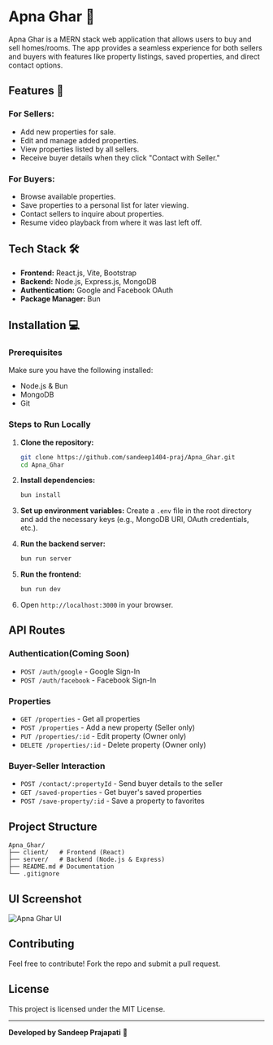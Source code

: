 # Apna Ghar 🏡

Apna Ghar is a MERN stack web application that allows users to buy and sell homes/rooms. The app provides a seamless experience for both sellers and buyers with features like property listings, saved properties, and direct contact options.

## Features 🚀

### For Sellers:
- Add new properties for sale.
- Edit and manage added properties.
- View properties listed by all sellers.
- Receive buyer details when they click "Contact with Seller."

### For Buyers:
- Browse available properties.
- Save properties to a personal list for later viewing.
- Contact sellers to inquire about properties.
- Resume video playback from where it was last left off.

## Tech Stack 🛠️
- **Frontend:** React.js, Vite, Bootstrap
- **Backend:** Node.js, Express.js, MongoDB
- **Authentication:** Google and Facebook OAuth
- **Package Manager:** Bun

## Installation 💻

### Prerequisites
Make sure you have the following installed:
- Node.js & Bun
- MongoDB
- Git

### Steps to Run Locally
1. **Clone the repository:**
   ```sh
   git clone https://github.com/sandeep1404-praj/Apna_Ghar.git
   cd Apna_Ghar
   ```

2. **Install dependencies:**
   ```sh
   bun install
   ```

3. **Set up environment variables:**
   Create a `.env` file in the root directory and add the necessary keys (e.g., MongoDB URI, OAuth credentials, etc.).

4. **Run the backend server:**
   ```sh
   bun run server
   ```

5. **Run the frontend:**
   ```sh
   bun run dev
   ```

6. Open `http://localhost:3000` in your browser.

## API Routes

### Authentication(Coming Soon)
- `POST /auth/google` - Google Sign-In
- `POST /auth/facebook` - Facebook Sign-In

### Properties
- `GET /properties` - Get all properties
- `POST /properties` - Add a new property (Seller only)
- `PUT /properties/:id` - Edit property (Owner only)
- `DELETE /properties/:id` - Delete property (Owner only)

### Buyer-Seller Interaction
- `POST /contact/:propertyId` - Send buyer details to the seller
- `GET /saved-properties` - Get buyer's saved properties
- `POST /save-property/:id` - Save a property to favorites

## Project Structure
```
Apna_Ghar/
├── client/   # Frontend (React)
├── server/   # Backend (Node.js & Express)
├── README.md # Documentation
└── .gitignore
```

## UI Screenshot
![Apna Ghar UI](screenshot.png)

## Contributing
Feel free to contribute! Fork the repo and submit a pull request.

## License
This project is licensed under the MIT License.

---
**Developed by Sandeep Prajapati** 🚀
